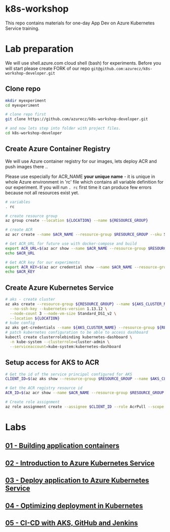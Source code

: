 # k8s-workshop
This repo contains materials for one-day App Dev on Azure Kubernetes Service training.

# Lab preparation

We will use shell.azure.com cloud shell (bash) for experiments.
Before you will start please create FORK of our repo `git@github.com:azurecz/k8s-workshop-developer.git`

## Clone repo

```bash
mkdir myexperiment
cd myexperiment

# clone repo first
git clone https://github.com/azurecz/k8s-workshop-developer.git

# and now lets step into folder with project files.
cd k8s-workshop-developer
```

## Create Azure Container Registry

We will use Azure container registry for our images, lets deploy ACR and push images there ..

Please use especially for ACR_NAME **your unique name** - it is unique in whole Azure environment in 'rc' file which contains all variable definition for our experiment. If you will run `. rc` first time it can produce few errors because not all resources exist yet.


```bash
# variables
. rc

# create resource group
az group create --location ${LOCATION} --name ${RESOURCE_GROUP}

# create ACR
az acr create --name $ACR_NAME --resource-group $RESOURCE_GROUP --sku Standard --location ${LOCATION} --admin-enabled true

# Get ACR_URL for future use with docker-compose and build
export ACR_URL=$(az acr show --name $ACR_NAME --resource-group $RESOURCE_GROUP --query "loginServer" --output tsv)
echo $ACR_URL

# Get ACR key for our experiments
export ACR_KEY=$(az acr credential show --name $ACR_NAME --resource-group $RESOURCE_GROUP --query "passwords[0].value" --output tsv)
echo $ACR_KEY
```

## Create Azure Kubernetes Service

```bash
# aks - create cluster
az aks create --resource-group ${RESOURCE_GROUP} --name ${AKS_CLUSTER_NAME} \
  --no-ssh-key --kubernetes-version 1.13.12 \
  --node-count 3 --node-vm-size Standard_DS1_v2 \
  --location ${LOCATION}
# kube config
az aks get-credentials --name ${AKS_CLUSTER_NAME} --resource-group ${RESOURCE_GROUP}
# patch kubernetes configuration to be able to access dashboard
kubectl create clusterrolebinding kubernetes-dashboard \
  -n kube-system --clusterrole=cluster-admin \
  --serviceaccount=kube-system:kubernetes-dashboard
```

## Setup access for AKS to ACR

```bash
# Get the id of the service principal configured for AKS
CLIENT_ID=$(az aks show --resource-group $RESOURCE_GROUP --name $AKS_CLUSTER_NAME --query "servicePrincipalProfile.clientId" --output tsv)

# Get the ACR registry resource id
ACR_ID=$(az acr show --name $ACR_NAME --resource-group $RESOURCE_GROUP --query "id" --output tsv)

# Create role assignment
az role assignment create --assignee $CLIENT_ID --role AcrPull --scope $ACR_ID
```

# Labs

## [01 - Building application containers](module01/README.md)

## [02 - Introduction to Azure Kubernetes Service](module02/README.md)

## [03 - Deploy application to Azure Kubernetes Service](module03/README.md)

## [04 - Optimizing deployment in Kubernetes](module04/README.md)

## [05 - CI-CD with AKS, GitHub and Jenkins](module05/README.md)

